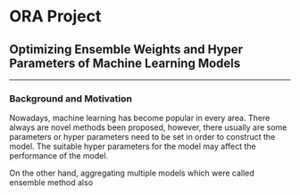# ORA Project


## Optimizing Ensemble Weights and Hyper Parameters of Machine Learning Models
---
### Background and Motivation
Nowadays, machine learning has become popular in every area. There always are novel methods been proposed, however, there usually are some parameters or hyper parameters need to be set in order to construct the model. The suitable hyper parameters for the model may affect the performance of the model.

On the other hand, aggregating multiple models which were called ensemble method also 
